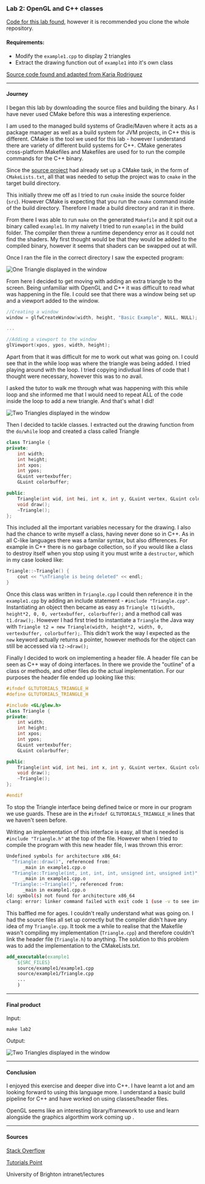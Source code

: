 ### Lab 2: OpenGL and C++ classes

[Code for this lab found](https://github.com/petermcneil/CI312/tree/master/lab2/), however it is recommended you
clone the whole repository.

#### Requirements:
    
* Modify the `example1.cpp` to display 2 triangles
* Extract the drawing function out of `example1` into it's own class

[Source code found and adapted from Karia Rodriguez](https://github.com/karina-rodriguez/CI312-opengl)

---
#### Journey

I began this lab by downloading the source files and building the binary.
As I have never used CMake before this was a interesting experience.


I am used to the managed build systems of Gradle/Maven where it acts as a package manager
as well as a build system for JVM projects, in C++ this is different. CMake is the tool
we used for this lab - however I understand there are variety of different build
systems for C++. CMake generates cross-platform Makefiles and Makefiles are used for
to run the compile commands for the C++ binary.


Since the [source project](https://github.com/karina-rodriguez/CI312-opengl) had already
set up a CMake task, in the form of `CMakeLists.txt`, all that was needed to setup the
project was to `cmake` in the target build directory.


This initially threw me off as I tried to run `cmake` inside the source folder (`src`).
However CMake is expecting that you run the `cmake` command inside of the build directory.
Therefore I made a build directory and ran it in there.

From there I was able to run `make` on the generated `Makefile` and it spit out a
binary called `example1`. In my naivety I tried to run `example1` in the build folder.
The compiler then threw a runtime dependency error as it could not find the shaders. 
My first thought would be that they would be added to the compiled binary, however
it seems that shaders can be swapped out at will.

Once I ran the file in the correct directory I saw the expected program:

![One Triangle displayed in the window](./onetriangle.png)

From here I decided to get moving with adding an extra triangle to the screen. Being
unfamiliar with OpenGL and C++ it was difficult to read what was happening in the file.
I could see that there was a window being set up and a viewport added to the window.

```cpp
//Creating a window
window = glfwCreateWindow(width, height, "Basic Example", NULL, NULL);

...

//Adding a viewport to the window
glViewport(xpos, ypos, width, height);

```

Apart from that it was difficult for me to work out what was going on. I could
see that in the while loop was where the triangle was being added. I tried playing
around with the loop. I tried copying indivdual lines of code that I thought were necessary,
however this was to no avail.

I asked the tutor to walk me through what was happening with this while loop
and she informed me that I would need to repeat ALL of the code inside the loop
to add a new triangle. And that's what I did!

![Two Triangles displayed in the window](./twotriangles.png)

Then I decided to tackle classes. I extracted out the drawing function from the 
`do/while` loop and created a class called Triangle

```cpp
class Triangle {
private:
    int width;
    int height;
    int xpos;
    int ypos;
    GLuint vertexbuffer;
    GLuint colorbuffer;

public:
    Triangle(int wid, int hei, int x, int y, GLuint vertex, GLuint color);
    void draw();
    ~Triangle();
};
```

This included all the important variables necessary for the drawing. I also
had the chance to write myself a class, having never done so in C++. As in all
C-like languages there was a familar syntax, but also differences. For example
in C++ there is no garbage collection, so if you would like a class
to destroy itself when you stop using it you must write a `destructor`, which
in my case looked like:

```cpp
Triangle::~Triangle() {
    cout << "\nTriangle is being deleted" << endl;
}
```

Once this class was written in `Triangle.cpp` I could then reference it
in the `example1.cpp` by adding an include statement - `#include "Triangle.cpp"`.
Instantiating an object then became as easy as `Triangle t1(width, height*2, 0, 0, vertexbuffer, colorbuffer);`
and a method call was `t1.draw();`. However I had first tried to instantiate a 
`Triangle` the Java way with `Triangle t2 = new Triangle(width, height*2, width, 0, vertexbuffer, colorbuffer);`.
This didn't work the way I expected as the `new` keyword actually returns a pointer, however
methods for the object can still be accessed via `t2->draw();`
 
Finally I decided to work on implementing a header file. A header file can be seen
as C++ way of doing interfaces. In there we provide the "outline" of a class
or methods, and other files do the actual implementation. For our purposes the
header file ended up looking like this:

```cpp
#ifndef GLTUTORIALS_TRIANGLE_H
#define GLTUTORIALS_TRIANGLE_H

#include <GL/glew.h>
class Triangle {
private:
    int width;
    int height;
    int xpos;
    int ypos;
    GLuint vertexbuffer;
    GLuint colorbuffer;

public:
    Triangle(int wid, int hei, int x, int y, GLuint vertex, GLuint color);
    void draw();
    ~Triangle();
};

#endif
```

To stop the Triangle interface being defined twice or more in our program we use guards. 
These are in the `#ifndef GLTUTORIALS_TRIANGLE_H` lines that we haven't seen before. 

Writing an implementation of this interface is easy, all that is needed is `#include "Triangle.h"` at the top
of the file. However when I tried to compile the program with this new header file, I was thrown
this error:

```bash
Undefined symbols for architecture x86_64:
  "Triangle::draw()", referenced from:
      _main in example1.cpp.o
  "Triangle::Triangle(int, int, int, int, unsigned int, unsigned int)", referenced from:
      _main in example1.cpp.o
  "Triangle::~Triangle()", referenced from:
      _main in example1.cpp.o
ld: symbol(s) not found for architecture x86_64
clang: error: linker command failed with exit code 1 (use -v to see invocation)
```

This baffled me for ages. I couldn't really understand what was going on. I had the source
files all set up correctly but the compiler didn't have any idea of my `Triangle.cpp`. It took
me a while to realise that the Makefile wasn't compiling my implementation (`Triangle.cpp`) and therefore
couldn't link the header file (`Triangle.h`) to anything. The solution to this problem was
to add the implementation to the CMakeLists.txt.

```cmake
add_executable(example1 
	${SRC_FILES}		
	source/example1/example1.cpp
	source/example1/Triangle.cpp
	...
	)
```

---
#### Final product
Input:

```
make lab2
```

Output:

![Two Triangles displayed in the window](./twotriangles.png)

---
#### Conclusion

I enjoyed this exercise and deeper dive into C++. I have learnt a lot and am looking forward
to using this language more. I understand a basic build pipeline for C++ and 
have worked on using classes/header files.

OpenGL seems like an interesting library/framework to use and learn alongside the graphics 
algorthim work coming up .

---
#### Sources
[Stack Overflow](https://www.stackoverflow.com/)

[Tutorials Point](https://www.tutorialspoint.com/cplusplus)

University of Brighton intranet/lectures


